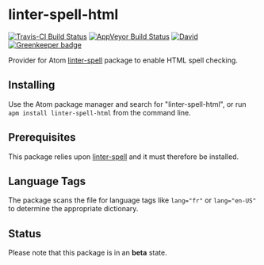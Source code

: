 # linter-spell-html

[![Travis-CI Build Status](https://img.shields.io/travis/AtomLinter/linter-spell-html/master.svg?label=Linux/OSX%20build)](https://travis-ci.org/AtomLinter/linter-spell-html)
[![AppVeyor Build Status](https://img.shields.io/appveyor/ci/yitzchak/linter-spell-html/master.svg?label=Windows%20build)](https://ci.appveyor.com/project/yitzchak/linter-spell-html)
[![David](https://img.shields.io/david/AtomLinter/linter-spell-html.svg)](https://david-dm.org/AtomLinter/linter-spell-html) [![Greenkeeper badge](https://badges.greenkeeper.io/AtomLinter/linter-spell-html.svg)](https://greenkeeper.io/)

Provider for Atom [linter-spell](https://atom.io/packages/linter-spell) package
to enable HTML spell checking.

## Installing

Use the Atom package manager and search for "linter-spell-html", or run
`apm install linter-spell-html` from the command line.

## Prerequisites

This package relies upon [linter-spell](https://atom.io/packages/linter-spell)
and it must therefore be installed.

## Language Tags

The package scans the file for language tags like `lang="fr"` or `lang="en-US"`
to determine the appropriate dictionary.

## Status

Please note that this package is in an **beta** state.
